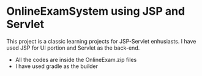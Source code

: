 # OnlineExamSystem using JSP and Servlet

This project is a classic learning projects for JSP-Servlet enhusiasts. I have used JSP for UI portion and Servlet as the back-end. 

* All the codes are inside the OnlineExam.zip files
* I have used gradle as the builder
